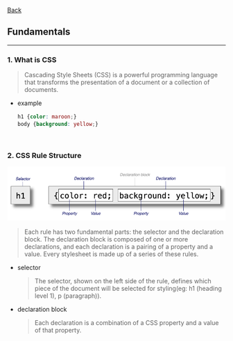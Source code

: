 [Back](README.md)

## Fundamentals

<hr>


### 1. What is CSS

> Cascading Style Sheets (CSS) is a powerful programming language that transforms the presentation of a document or a collection of documents.

- example
    ```css
    h1 {color: maroon;}
    body {background: yellow;}
    ```

&nbsp;

### 2. CSS Rule Structure

![css rule structure](https://github.com/Elliot518/mcp-oss-tech/blob/main/frontend/css/css_rule_structure.png?raw=true)


> Each rule has two fundamental parts: the selector and the declaration block. The declaration block is composed of one or more declarations, and each declaration is a pairing of a property and a value. Every stylesheet is made up of a series of these rules.

- selector
    > The selector, shown on the left side of the rule, defines which piece of the document will be selected for styling(eg: h1 (heading level 1), p (paragraph)).

- declaration block
    > Each declaration is a combination of a CSS property and a value of that property.



